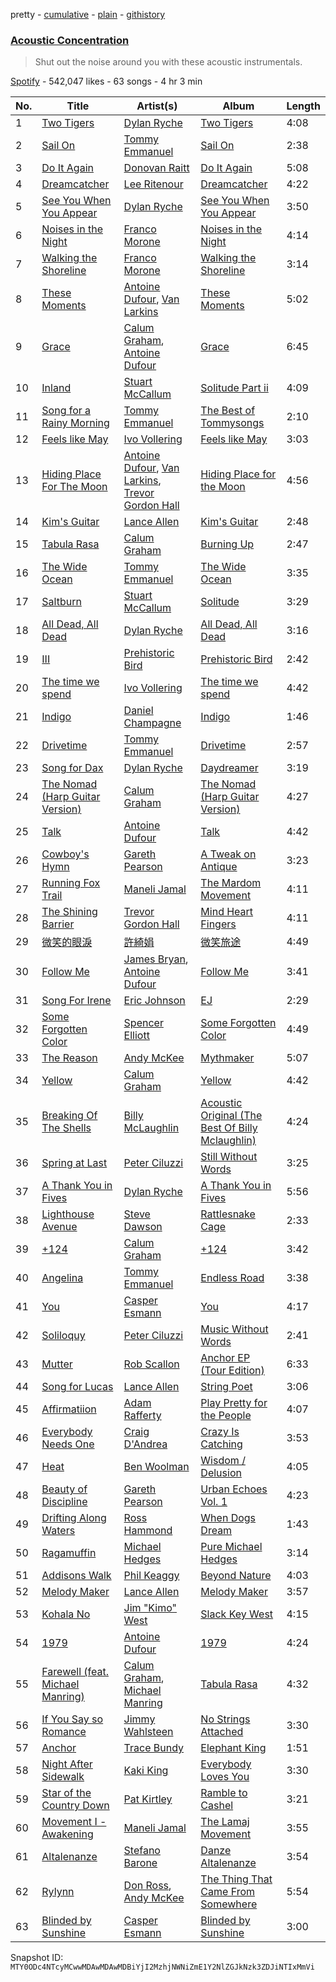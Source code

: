 pretty - [cumulative](/playlists/cumulative/37i9dQZF1DXcLDm348RRYK.md) - [plain](/playlists/plain/37i9dQZF1DXcLDm348RRYK) - [githistory](https://github.githistory.xyz/mackorone/spotify-playlist-archive/blob/main/playlists/plain/37i9dQZF1DXcLDm348RRYK)

### [Acoustic Concentration](https://open.spotify.com/playlist/37i9dQZF1DXcLDm348RRYK)

> Shut out the noise around you with these acoustic instrumentals.

[Spotify](https://open.spotify.com/user/spotify) - 542,047 likes - 63 songs - 4 hr 3 min

| No. | Title | Artist(s) | Album | Length |
|---|---|---|---|---|
| 1 | [Two Tigers](https://open.spotify.com/track/0p3coZjTD0Gno4gxmwJjoL) | [Dylan Ryche](https://open.spotify.com/artist/0GvFKjJTMXpX16KPTxFw2i) | [Two Tigers](https://open.spotify.com/album/7FvDer0ts1pXPBfliAND0e) | 4:08 |
| 2 | [Sail On](https://open.spotify.com/track/0ZY6AwOoP8qx3lAvkYGd9x) | [Tommy Emmanuel](https://open.spotify.com/artist/6HjfVflhYjbu6PSIsFOjwM) | [Sail On](https://open.spotify.com/album/2TygwkIFGPlmwfuVBk7GMs) | 2:38 |
| 3 | [Do It Again](https://open.spotify.com/track/5xxuczLb9zAne8wdzldi4X) | [Donovan Raitt](https://open.spotify.com/artist/7svIR74ziDhK5QwUXHPeyX) | [Do It Again](https://open.spotify.com/album/7tpv84JAsD6sl0vpWtdXOO) | 5:08 |
| 4 | [Dreamcatcher](https://open.spotify.com/track/4jT0pYL8kOre3DpafKAlk6) | [Lee Ritenour](https://open.spotify.com/artist/1nDqTUspmq8IXhcEZT93iq) | [Dreamcatcher](https://open.spotify.com/album/4FdVcs2flxUfuNNhEz7Xkj) | 4:22 |
| 5 | [See You When You Appear](https://open.spotify.com/track/0iifbrIaoCheb4HbbH4bwP) | [Dylan Ryche](https://open.spotify.com/artist/0GvFKjJTMXpX16KPTxFw2i) | [See You When You Appear](https://open.spotify.com/album/4s3MCOJAKgWjEMdqP3S2ne) | 3:50 |
| 6 | [Noises in the Night](https://open.spotify.com/track/38YXfGxOCm3M1OU0lFD9Co) | [Franco Morone](https://open.spotify.com/artist/00L3DU7naaW3XOIX26HXVz) | [Noises in the Night](https://open.spotify.com/album/0tCUM1YBGWmxdtgCw4KByd) | 4:14 |
| 7 | [Walking the Shoreline](https://open.spotify.com/track/7u6jE7wpHtSrLhkCGHqcSC) | [Franco Morone](https://open.spotify.com/artist/00L3DU7naaW3XOIX26HXVz) | [Walking the Shoreline](https://open.spotify.com/album/5Cd0AZKJnovD8HXXlZTV5Y) | 3:14 |
| 8 | [These Moments](https://open.spotify.com/track/2LSfUlr1YPUgHE3QLpBxPK) | [Antoine Dufour](https://open.spotify.com/artist/15kzFPO1n6iK1GqFaTDDBo), [Van Larkins](https://open.spotify.com/artist/7kP1fOzswDN61C3oV3JMJH) | [These Moments](https://open.spotify.com/album/19BrnNH9dPJ6ZArTijLG8E) | 5:02 |
| 9 | [Grace](https://open.spotify.com/track/1OKOxWlAVObOEN0JtkixBg) | [Calum Graham](https://open.spotify.com/artist/6VUCcZ6HiQQ39DhxV4bSeA), [Antoine Dufour](https://open.spotify.com/artist/15kzFPO1n6iK1GqFaTDDBo) | [Grace](https://open.spotify.com/album/4Du4xwLQ38zxqKbze10SG3) | 6:45 |
| 10 | [Inland](https://open.spotify.com/track/1RsGSuyt886XVgVuQohFbv) | [Stuart McCallum](https://open.spotify.com/artist/2JCWJ9OPSNy5Ywkjdzv3Za) | [Solitude Part ii](https://open.spotify.com/album/2BnF7SsA9RUHefjl7YNGDe) | 4:09 |
| 11 | [Song for a Rainy Morning](https://open.spotify.com/track/0PBGWP4sUKjOFBsl8zrs3A) | [Tommy Emmanuel](https://open.spotify.com/artist/6HjfVflhYjbu6PSIsFOjwM) | [The Best of Tommysongs](https://open.spotify.com/album/6TQi8KKUIRgoMtIx5bsa4k) | 2:10 |
| 12 | [Feels like May](https://open.spotify.com/track/456gUGH6n2UnPB3mqbGpq6) | [Ivo Vollering](https://open.spotify.com/artist/3l6zKGErropi9dRa5XgI5o) | [Feels like May](https://open.spotify.com/album/3D1pIp0atZPzsndPn97GnS) | 3:03 |
| 13 | [Hiding Place For The Moon](https://open.spotify.com/track/2zYHV1Nwgqs0c6raLjz0in) | [Antoine Dufour](https://open.spotify.com/artist/15kzFPO1n6iK1GqFaTDDBo), [Van Larkins](https://open.spotify.com/artist/7kP1fOzswDN61C3oV3JMJH), [Trevor Gordon Hall](https://open.spotify.com/artist/2xoJcYGouJF836dsZbf0en) | [Hiding Place for the Moon](https://open.spotify.com/album/1PE1V8CiVNQyYS0kpFCB8U) | 4:56 |
| 14 | [Kim's Guitar](https://open.spotify.com/track/0dSJ4pZnwP7q3ZKStBZYu2) | [Lance Allen](https://open.spotify.com/artist/5KFXAufcOTSKibMfLnmyYC) | [Kim's Guitar](https://open.spotify.com/album/4FRse4y1CS6vIwAgOKDZQF) | 2:48 |
| 15 | [Tabula Rasa](https://open.spotify.com/track/6rbpQhCpV8dAUlBG6LjObv) | [Calum Graham](https://open.spotify.com/artist/6VUCcZ6HiQQ39DhxV4bSeA) | [Burning Up](https://open.spotify.com/album/7K3WfgPMUr5M6zxirGedJ6) | 2:47 |
| 16 | [The Wide Ocean](https://open.spotify.com/track/07XrG4a5oft3R57zH3IZeI) | [Tommy Emmanuel](https://open.spotify.com/artist/6HjfVflhYjbu6PSIsFOjwM) | [The Wide Ocean](https://open.spotify.com/album/1jMKJoAV8gm5Vn8V26UnS3) | 3:35 |
| 17 | [Saltburn](https://open.spotify.com/track/2fl80UMNVb5r6LQGfX6dSr) | [Stuart McCallum](https://open.spotify.com/artist/2JCWJ9OPSNy5Ywkjdzv3Za) | [Solitude](https://open.spotify.com/album/4lkJpgeePsVPWGaKA3Uyey) | 3:29 |
| 18 | [All Dead, All Dead](https://open.spotify.com/track/0WyQf6CA8mEcs8NO3szCJk) | [Dylan Ryche](https://open.spotify.com/artist/0GvFKjJTMXpX16KPTxFw2i) | [All Dead, All Dead](https://open.spotify.com/album/0yvKbpXk6AucMzqpZ84qhi) | 3:16 |
| 19 | [III](https://open.spotify.com/track/6ouYWHCM2va84d4YbYg6sH) | [Prehistoric Bird](https://open.spotify.com/artist/5YxqeUUd0aYa86w2zN4mAL) | [Prehistoric Bird](https://open.spotify.com/album/1ZR36Xmsb14Xzzzkw1dW1M) | 2:42 |
| 20 | [The time we spend](https://open.spotify.com/track/0f0fC90nqMFq8OKMUmY5jg) | [Ivo Vollering](https://open.spotify.com/artist/3l6zKGErropi9dRa5XgI5o) | [The time we spend](https://open.spotify.com/album/6IRFo7qL15tLfDZcdjrdfG) | 4:42 |
| 21 | [Indigo](https://open.spotify.com/track/7COyXNsdWBzpogCjrnjkAV) | [Daniel Champagne](https://open.spotify.com/artist/5VbD0260te11AgTgTs5odC) | [Indigo](https://open.spotify.com/album/1zS9hYmvNf9yKlCtPuoIdq) | 1:46 |
| 22 | [Drivetime](https://open.spotify.com/track/7GjoMvGfnOoQmQz4rmQAGL) | [Tommy Emmanuel](https://open.spotify.com/artist/6HjfVflhYjbu6PSIsFOjwM) | [Drivetime](https://open.spotify.com/album/0hGa9DPLa0BH3VDOKZuOrr) | 2:57 |
| 23 | [Song for Dax](https://open.spotify.com/track/1KodSIh2SljFkhrZ2Rn5Fm) | [Dylan Ryche](https://open.spotify.com/artist/0GvFKjJTMXpX16KPTxFw2i) | [Daydreamer](https://open.spotify.com/album/5CnADnERFOyMriiB1vRRQO) | 3:19 |
| 24 | [The Nomad \(Harp Guitar Version\)](https://open.spotify.com/track/0RmbftNasZu3aqqJ3IODdm) | [Calum Graham](https://open.spotify.com/artist/6VUCcZ6HiQQ39DhxV4bSeA) | [The Nomad \(Harp Guitar Version\)](https://open.spotify.com/album/66eUcZw4LWwuf7UHOMOtRi) | 4:27 |
| 25 | [Talk](https://open.spotify.com/track/7cnLkypjiyj7j4lP8mWcX6) | [Antoine Dufour](https://open.spotify.com/artist/15kzFPO1n6iK1GqFaTDDBo) | [Talk](https://open.spotify.com/album/3ijoVSmcTfW4pkPWoS7Jb4) | 4:42 |
| 26 | [Cowboy's Hymn](https://open.spotify.com/track/6U0a10beGhhUoKSOvVjPJ2) | [Gareth Pearson](https://open.spotify.com/artist/6FFH7nU5jBOAum93OXVtZh) | [A Tweak on Antique](https://open.spotify.com/album/5zRgjuU7fHrP6wmahryw3H) | 3:23 |
| 27 | [Running Fox Trail](https://open.spotify.com/track/49iu1XAzIqM3bulXGzusLx) | [Maneli Jamal](https://open.spotify.com/artist/3jvyO2jDkfBe2vuI6euFny) | [The Mardom Movement](https://open.spotify.com/album/4q49GqYQxX7O8FwpaShxh5) | 4:11 |
| 28 | [The Shining Barrier](https://open.spotify.com/track/3tjQYh1H3c17IQMdd8AIBb) | [Trevor Gordon Hall](https://open.spotify.com/artist/2xoJcYGouJF836dsZbf0en) | [Mind Heart Fingers](https://open.spotify.com/album/5ESF7d6vd1OPiBSjUPTxzT) | 4:11 |
| 29 | [微笑的眼淚](https://open.spotify.com/track/3yOotSlJ7KN8jlz6tRK6yq) | [許綺娟](https://open.spotify.com/artist/1zbCaVmzGxATlqpo1Nvlot) | [微笑旅途](https://open.spotify.com/album/0zliRmuEr0mVzO78u0SPBa) | 4:49 |
| 30 | [Follow Me](https://open.spotify.com/track/0wHOCimIHR9R0KQPSsUJy1) | [James Bryan](https://open.spotify.com/artist/26DQgTMrhXwp1ndiWYjBTc), [Antoine Dufour](https://open.spotify.com/artist/15kzFPO1n6iK1GqFaTDDBo) | [Follow Me](https://open.spotify.com/album/5sghqGdEz10H7NKo8UPxkn) | 3:41 |
| 31 | [Song For Irene](https://open.spotify.com/track/02oAqE4RUmemtnHDBMgkWl) | [Eric Johnson](https://open.spotify.com/artist/4CxobvwTpmfpIEbkYh4pAb) | [EJ](https://open.spotify.com/album/5AAQSZsMp8r96wRcSVPINB) | 2:29 |
| 32 | [Some Forgotten Color](https://open.spotify.com/track/5cDgbZc1ZLyTwZMuFeNw68) | [Spencer Elliott](https://open.spotify.com/artist/6iCE6UZ8ksUuPto1L317uU) | [Some Forgotten Color](https://open.spotify.com/album/6Y677wqw9nUcXxn3Binz80) | 4:49 |
| 33 | [The Reason](https://open.spotify.com/track/32FQR3OWKhq3UYYjpg4eD6) | [Andy McKee](https://open.spotify.com/artist/59T0qdTmDGZ1g0slfSbPfy) | [Mythmaker](https://open.spotify.com/album/2TK4CMNflKrbKq00CDXOc2) | 5:07 |
| 34 | [Yellow](https://open.spotify.com/track/43v2xg67VkZVCIDZsKZSPh) | [Calum Graham](https://open.spotify.com/artist/6VUCcZ6HiQQ39DhxV4bSeA) | [Yellow](https://open.spotify.com/album/0TrzZEQ2vFrpRwysBPqxxb) | 4:42 |
| 35 | [Breaking Of The Shells](https://open.spotify.com/track/04a0cAnBJYhAyDr90l9Yx5) | [Billy McLaughlin](https://open.spotify.com/artist/5uUZTnrbdFHzEbFvCtl03Y) | [Acoustic Original \(The Best Of Billy Mclaughlin\)](https://open.spotify.com/album/1Xb3Wx0bgWNDTg2TSh0J7t) | 4:24 |
| 36 | [Spring at Last](https://open.spotify.com/track/2dKNvzrTUDa2Djgak2qgh0) | [Peter Ciluzzi](https://open.spotify.com/artist/3BC3jPO6EpRTy6iySniyZH) | [Still Without Words](https://open.spotify.com/album/4oOmrBcCaFfTNoofaEiMXv) | 3:25 |
| 37 | [A Thank You in Fives](https://open.spotify.com/track/74coJPVZy6jgpS6SkvhboR) | [Dylan Ryche](https://open.spotify.com/artist/0GvFKjJTMXpX16KPTxFw2i) | [A Thank You in Fives](https://open.spotify.com/album/1kg2i3J9fTFi5F7V75KJ0b) | 5:56 |
| 38 | [Lighthouse Avenue](https://open.spotify.com/track/5aRVhOcDAdJw3lUyuVPdFU) | [Steve Dawson](https://open.spotify.com/artist/1aXW72EBb24vfYA2FnhDf2) | [Rattlesnake Cage](https://open.spotify.com/album/4kFhCuSIYyYH3Hi6MQaqrd) | 2:33 |
| 39 | [+124](https://open.spotify.com/track/6fdTQ5DtjXiWMymOHvCpI2) | [Calum Graham](https://open.spotify.com/artist/6VUCcZ6HiQQ39DhxV4bSeA) | [+124](https://open.spotify.com/album/2zGzAvdfSWssccViPW0gBV) | 3:42 |
| 40 | [Angelina](https://open.spotify.com/track/3d8oIEIdoU2ZWVmiGvdGCE) | [Tommy Emmanuel](https://open.spotify.com/artist/6HjfVflhYjbu6PSIsFOjwM) | [Endless Road](https://open.spotify.com/album/3jiBE7W0rwVucBUASlT0n5) | 3:38 |
| 41 | [You](https://open.spotify.com/track/26VOWQqmxwoAY7kTOyo5wx) | [Casper Esmann](https://open.spotify.com/artist/6HAdDbfnR8PXoiGqU5cJeD) | [You](https://open.spotify.com/album/4iubyhplcdpgDPLms7VNr5) | 4:17 |
| 42 | [Soliloquy](https://open.spotify.com/track/1C9qXn3soPOZmiko6CZgXC) | [Peter Ciluzzi](https://open.spotify.com/artist/3BC3jPO6EpRTy6iySniyZH) | [Music Without Words](https://open.spotify.com/album/6KresnMXFOdggE4OYcD1tk) | 2:41 |
| 43 | [Mutter](https://open.spotify.com/track/2bQAQZiFa15fLnEFUPLj02) | [Rob Scallon](https://open.spotify.com/artist/0A51LEnyTnXX33IyuwM0Ts) | [Anchor EP \(Tour Edition\)](https://open.spotify.com/album/2NRmQa5rsSqARapsAQJx9n) | 6:33 |
| 44 | [Song for Lucas](https://open.spotify.com/track/0u6tOpKjCa02bbIJ2b8879) | [Lance Allen](https://open.spotify.com/artist/5KFXAufcOTSKibMfLnmyYC) | [String Poet](https://open.spotify.com/album/4POyyZuIA30ZWPnwmz8N1w) | 3:06 |
| 45 | [Affirmatiion](https://open.spotify.com/track/73QZsh1bq7REnerepGhMYu) | [Adam Rafferty](https://open.spotify.com/artist/4ew33GzqUUdGNpeaKC3ejt) | [Play Pretty for the People](https://open.spotify.com/album/5SJc0gJRBSeeqIQKhxSNk9) | 4:07 |
| 46 | [Everybody Needs One](https://open.spotify.com/track/48Ct0cNzeN62EDJzwg7I5E) | [Craig D'Andrea](https://open.spotify.com/artist/46Y38RAhiOID5strXb6sDA) | [Crazy Is Catching](https://open.spotify.com/album/0lEpSVhkwpyHUkPjphNVc6) | 3:53 |
| 47 | [Heat](https://open.spotify.com/track/3WgjuiahVh7As4w3IcQZEE) | [Ben Woolman](https://open.spotify.com/artist/5zGODupJdUmjZwGou0tQpI) | [Wisdom / Delusion](https://open.spotify.com/album/56BvupOSQ2zVIIdveRATqF) | 4:05 |
| 48 | [Beauty of Discipline](https://open.spotify.com/track/519POQZ8qXwhqtKzAu1Exp) | [Gareth Pearson](https://open.spotify.com/artist/6FFH7nU5jBOAum93OXVtZh) | [Urban Echoes Vol\. 1](https://open.spotify.com/album/6HgiKLLU61tqtmLk606sF5) | 4:23 |
| 49 | [Drifting Along Waters](https://open.spotify.com/track/0rU4PW612tgLpBfuEfgEF4) | [Ross Hammond](https://open.spotify.com/artist/4Nyl11mo7720s5gSGyQocj) | [When Dogs Dream](https://open.spotify.com/album/3bBi3lykvmWrezhUtROxYe) | 1:43 |
| 50 | [Ragamuffin](https://open.spotify.com/track/60DnPnqDqFSSRuv2q3ed01) | [Michael Hedges](https://open.spotify.com/artist/3IqoFUpoJi1qvebL8Vi2aK) | [Pure Michael Hedges](https://open.spotify.com/album/7hX0WHmzkU5zWEkVDG2T3E) | 3:14 |
| 51 | [Addisons Walk](https://open.spotify.com/track/0fCcTqBnCik2XXNsMBoMVW) | [Phil Keaggy](https://open.spotify.com/artist/1bAzlT6fMBcvCfwgh4S3Xl) | [Beyond Nature](https://open.spotify.com/album/5UzLxaS5496CEOrODjk5ui) | 4:03 |
| 52 | [Melody Maker](https://open.spotify.com/track/2fTUKPfeW51hxbU3VWef0K) | [Lance Allen](https://open.spotify.com/artist/5KFXAufcOTSKibMfLnmyYC) | [Melody Maker](https://open.spotify.com/album/7Fn5luh64lP9jU0J2UcG3Z) | 3:57 |
| 53 | [Kohala No](https://open.spotify.com/track/0NQG3nSTz1SDwsNoovj2vJ) | [Jim "Kimo" West](https://open.spotify.com/artist/51aljngqSf5fmjeQEOXp0k) | [Slack Key West](https://open.spotify.com/album/0Y3lcGbAWLFo2b88pbj8So) | 4:15 |
| 54 | [1979](https://open.spotify.com/track/6V4dcKHuDttBg2U6gLbLtT) | [Antoine Dufour](https://open.spotify.com/artist/15kzFPO1n6iK1GqFaTDDBo) | [1979](https://open.spotify.com/album/6rELvm8I8W6cL01R0RMBoY) | 4:24 |
| 55 | [Farewell \(feat\. Michael Manring\)](https://open.spotify.com/track/2wxkIxCjB5047xUG5njMQ2) | [Calum Graham](https://open.spotify.com/artist/6VUCcZ6HiQQ39DhxV4bSeA), [Michael Manring](https://open.spotify.com/artist/3azoOASbeeRYOHv3ekSMRR) | [Tabula Rasa](https://open.spotify.com/album/30OgCzf2n8pLPvqW5ECtkR) | 4:32 |
| 56 | [If You Say so Romance](https://open.spotify.com/track/6GeSiZbHwLpkSvG2zUhlyA) | [Jimmy Wahlsteen](https://open.spotify.com/artist/6WA8mlh44MksdUg7Prx2zE) | [No Strings Attached](https://open.spotify.com/album/5gNJTHSbG5yD8GZR0u7RnY) | 3:30 |
| 57 | [Anchor](https://open.spotify.com/track/266OUcgyIExZvOMvMijQbk) | [Trace Bundy](https://open.spotify.com/artist/1OqASoosW3wOTZreze7i97) | [Elephant King](https://open.spotify.com/album/7j4s8Mw9lJaWl5F54Mrhs6) | 1:51 |
| 58 | [Night After Sidewalk](https://open.spotify.com/track/0JUa8PNsS6fvWz2Keb5KLq) | [Kaki King](https://open.spotify.com/artist/1s2pki7lATUaBOL76E3vCV) | [Everybody Loves You](https://open.spotify.com/album/5CbsLK7qbFYtYsGrUTwy3L) | 3:30 |
| 59 | [Star of the Country Down](https://open.spotify.com/track/2UbPd0NRDK4C0GydEDIQfk) | [Pat Kirtley](https://open.spotify.com/artist/4wQGu2sZibDxvZIPxEOCr3) | [Ramble to Cashel](https://open.spotify.com/album/14ouePxlOLsGjeptH8lIBC) | 3:21 |
| 60 | [Movement I \- Awakening](https://open.spotify.com/track/63y9PsKjVQWxvx4yZ4QMdL) | [Maneli Jamal](https://open.spotify.com/artist/3jvyO2jDkfBe2vuI6euFny) | [The Lamaj Movement](https://open.spotify.com/album/6zFlPueRXz2QG5HnfFvem1) | 3:55 |
| 61 | [Altalenanze](https://open.spotify.com/track/5UpCLtzvTE8uNbDzTVSAnc) | [Stefano Barone](https://open.spotify.com/artist/3SkmDmTvx0USL6SaL8uDs6) | [Danze Altalenanze](https://open.spotify.com/album/60pGj9J2Z0vjn2d9kzZzsW) | 3:54 |
| 62 | [Rylynn](https://open.spotify.com/track/5hN8B7iH9FsMgZFkyJtVcC) | [Don Ross](https://open.spotify.com/artist/3NQRIqPwnKZJ4KLKGSkl2Y), [Andy McKee](https://open.spotify.com/artist/0X73orYGQwzjF9lSYSE3Aj) | [The Thing That Came From Somewhere](https://open.spotify.com/album/4xrdRzR1WRxZjtLGxR1Pt0) | 5:54 |
| 63 | [Blinded by Sunshine](https://open.spotify.com/track/2LdMVnYJrvDL2HGajCDzXa) | [Casper Esmann](https://open.spotify.com/artist/6HAdDbfnR8PXoiGqU5cJeD) | [Blinded by Sunshine](https://open.spotify.com/album/6fZrrNfreBmXblDjliOTB1) | 3:00 |

Snapshot ID: `MTY0ODc4NTcyMCwwMDAwMDAwMDBiYjI2MzhjNWNiZmE1Y2NlZGJkNzk3ZDJiNTIxMmVi`
